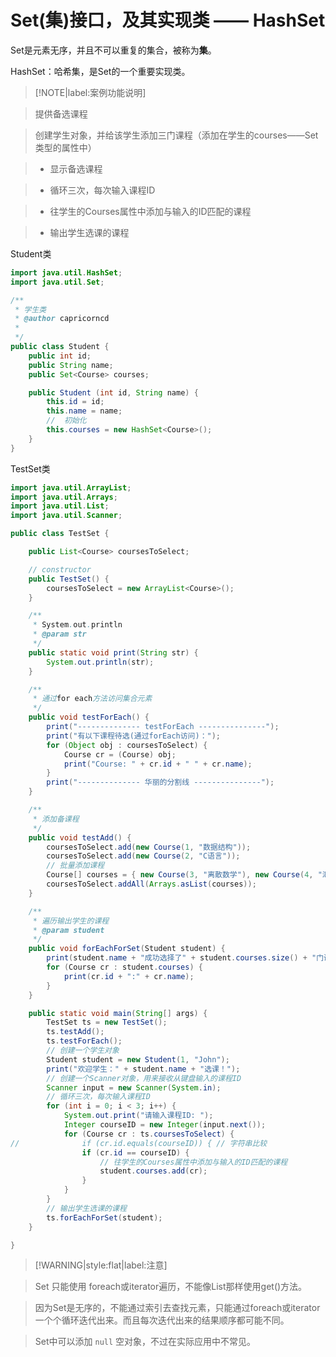 # Set(集)接口，及其实现类 —— HashSet

Set是元素无序，并且不可以重复的集合，被称为**集**。

HashSet：哈希集，是Set的一个重要实现类。

> [!NOTE|label:案例功能说明]

> 提供备选课程

> 创建学生对象，并给该学生添加三门课程（添加在学生的courses——Set类型的属性中）

> * 显示备选课程

> * 循环三次，每次输入课程ID

> * 往学生的Courses属性中添加与输入的ID匹配的课程

> * 输出学生选课的课程

Student类

```java
import java.util.HashSet;
import java.util.Set;

/**
 * 学生类
 * @author capricorncd
 *
 */
public class Student {
	public int id;
	public String name;
	public Set<Course> courses;

	public Student (int id, String name) {
		this.id = id;
		this.name = name;
		//  初始化
		this.courses = new HashSet<Course>();
	}
}

```

TestSet类

```java
import java.util.ArrayList;
import java.util.Arrays;
import java.util.List;
import java.util.Scanner;

public class TestSet {

	public List<Course> coursesToSelect;

	// constructor
	public TestSet() {
		coursesToSelect = new ArrayList<Course>();
	}

	/**
	 * System.out.println
	 * @param str
	 */
	public static void print(String str) {
		System.out.println(str);
	}

	/**
	 * 通过for each方法访问集合元素
	 */
	public void testForEach() {
		print("-------------- testForEach ---------------");
		print("有以下课程待选(通过forEach访问)：");
		for (Object obj : coursesToSelect) {
			Course cr = (Course) obj;
			print("Course: " + cr.id + " " + cr.name);
		}
		print("-------------- 华丽的分割线 ---------------");
	}

	/**
	 * 添加备课程
	 */
	public void testAdd() {
		coursesToSelect.add(new Course(1, "数据结构"));
		coursesToSelect.add(new Course(2, "C语言"));
		// 批量添加课程
		Course[] courses = { new Course(3, "离散数学"), new Course(4, "汇编语言"), new Course(5, "高等数学"), new Course(6, "GoLang") };
		coursesToSelect.addAll(Arrays.asList(courses));
	}

	/**
	 * 遍历输出学生的课程
	 * @param student
	 */
	public void forEachForSet(Student student) {
		print(student.name + "成功选择了" + student.courses.size() + "门课程！");
		for (Course cr : student.courses) {
			print(cr.id + ":" + cr.name);
		}
	}

	public static void main(String[] args) {
		TestSet ts = new TestSet();
		ts.testAdd();
		ts.testForEach();
		// 创建一个学生对象
		Student student = new Student(1, "John");
		print("欢迎学生：" + student.name + "选课！");
		// 创建一个Scanner对象，用来接收从键盘输入的课程ID
		Scanner input = new Scanner(System.in);
		// 循环三次，每次输入课程ID
		for (int i = 0; i < 3; i++) {
			System.out.print("请输入课程ID: ");
			Integer courseID = new Integer(input.next());
			for (Course cr : ts.coursesToSelect) {
//				if (cr.id.equals(courseID)) { // 字符串比较
				if (cr.id == courseID) {
					// 往学生的Courses属性中添加与输入的ID匹配的课程
					student.courses.add(cr);
				}
			}
		}
		// 输出学生选课的课程
		ts.forEachForSet(student);
	}

}
```

> [!WARNING|style:flat|label:注意]

> Set 只能使用 foreach或iterator遍历，不能像List那样使用get()方法。

> 因为Set是无序的，不能通过索引去查找元素，只能通过foreach或iterator一个个循环迭代出来。而且每次迭代出来的结果顺序都可能不同。

> Set中可以添加 `null` 空对象，不过在实际应用中不常见。
